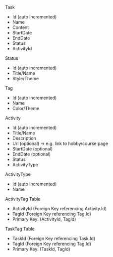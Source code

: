 Task

- Id (auto incremented)
- Name
- Content
- StartDate
- EndDate
- Status
- ActivityId

Status

- Id (auto incremented)
- Title/Name
- Style/Theme

Tag

- Id (auto incremented)
- Name
- Color/Theme

Activity

- Id (auto incremented)
- Title/Name
- Description
- Url (optional) -> e.g. link to hobby/course page
- StartDate (optional)
- EndDate (optional)
- Status
- ActivityType

ActivityType

- Id (auto incremented)
- Name

ActivityTag Table

- ActivityId (Foreign Key referencing Activity.Id)
- TagId (Foreign Key referencing Tag.Id)
- Primary Key: (ActivityId, TagId)

TaskTag Table

- TaskId (Foreign Key referencing Task.Id)
- TagId (Foreign Key referencing Tag.Id)
- Primary Key: (TaskId, TagId)
